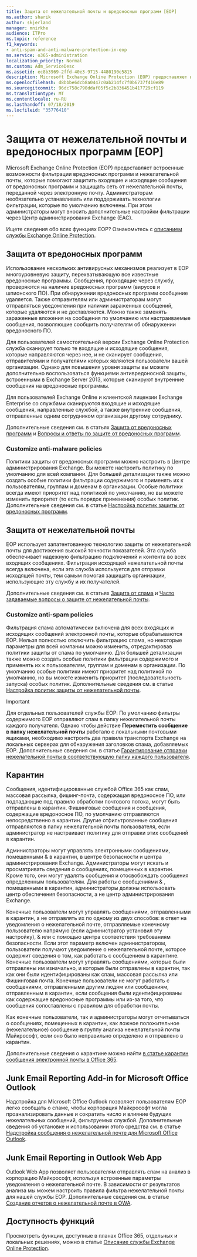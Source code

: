 ```yaml
---
title: Защита от нежелательной почты и вредоносных программ [EOP]
ms.author: sharik
author: skjerland
manager: mnirkhe
audience: ITPro
ms.topic: reference
f1_keywords:
- anti-spam-and-anti-malware-protection-in-eop
ms.service: o365-administration
localization_priority: Normal
ms.custom: Adm_ServiceDesc
ms.assetid: ec8b3969-2ffd-40e3-9715-4480190e5815
description: Microsoft Exchange Online Protection (EOP) предоставляет встроенные возможности фильтрации вредоносных программ и нежелательной почты, которые помогают защитить входящие и исходящие сообщения от вредоносных программ и защищать сеть от нежелательной почты, переданной через электронную почту. Администраторам необязательно устанавливать или поддерживать технологии фильтрации, которые по умолчанию включены. При этом администраторы могут вносить дополнительные настройки фильтрации через Центр администрирования Exchange (EAC).
ms.openlocfilehash: d8bbbe6dcb8a0447c0ab214fc7f0b6737f410e89
ms.sourcegitcommit: 96dc758c790ddaf05f5c2b836451b417729cf119
ms.translationtype: MT
ms.contentlocale: ru-RU
ms.lasthandoff: 07/18/2019
ms.locfileid: "35776410"
---
```

# <a name="anti-spam-and-anti-malware-protectioneop"></a>Защита от нежелательной почты и вредоносных программ [EOP]

Microsoft Exchange Online Protection (EOP) предоставляет встроенные возможности фильтрации вредоносных программ и нежелательной почты, которые помогают защитить входящие и исходящие сообщения от вредоносных программ и защищать сеть от нежелательной почты, переданной через электронную почту. Администраторам необязательно устанавливать или поддерживать технологии фильтрации, которые по умолчанию включены. При этом администраторы могут вносить дополнительные настройки фильтрации через Центр администрирования Exchange (EAC).
  
Ищете сведения обо всех функциях EOP? Ознакомьтесь с [описанием службы Exchange Online Protection](exchange-online-protection-service-description.md).
  
## <a name="anti-malware-protection"></a>Защита от вредоносных программ
<a name="BKMK_antimalwareprotection"> </a>

Использование нескольких антивирусных механизмов реализует в EOP многоуровневую защиту, перехватывающую все известные вредоносные программы. Сообщения, проходящие через службу, проверяются на наличие вредоносных программ (вирусов и шпионского ПО). При обнаружении вредоносных программ сообщение удаляется. Также отправителям или администраторам могут отправляться уведомления при наличии зараженных сообщений, которые удаляются и не доставляются. Можно также заменять зараженные вложения на сообщения по умолчанию или настраиваемые сообщения, позволяющие сообщить получателям об обнаружении вредоносного ПО.
  
Для пользователей самостоятельной версии Exchange Online Protection служба сканирует только те входящие и исходящие сообщения, которые направляются через нее, и не сканирует сообщения, отправителями и получателями которых являются пользователи вашей организации. Однако для повышения уровня защиты вы можете дополнительно воспользоваться функциями антивредоносной защиты, встроенными в Exchange Server 2013, которые сканируют внутренние сообщения на вредоносные программы.
  
Для пользователей Exchange Online и клиентской лицензии Exchange Enterprise со службами сканируются входящие и исходящие сообщения, направленные службой, а также внутренние сообщения, отправленные одним сотрудником организации другому сотруднику. 
  
Дополнительные сведения см. в статьях [Защита от вредоносных программ](https://go.microsoft.com/fwlink/p/?LinkId=282244) и [Вопросы и ответы по защите от вредоносных программ](https://go.microsoft.com/fwlink/p/?LinkId=320401).
  
### <a name="customize-anti-malware-policies"></a>Customize anti-malware policies
<a name="BKMK_customizeantimalwarepolicies"> </a>

Политики защиты от вредоносных программ можно настроить в Центре администрирования Exchange. Вы можете настроить политику по умолчанию для всей компании. Для большей детализации также можно создать особые политики фильтрации содержимого и применять их к пользователям, группам и доменам в организации. Особые политики всегда имеют приоритет над политикой по умолчанию, но вы можете изменить приоритет (то есть порядок применения) особых политик. Дополнительные сведения см. в статье [Настройка политик защиты от вредоносных программ](https://go.microsoft.com/fwlink/p/?LinkId=320402).
  
## <a name="anti-spam-protection"></a>Защита от нежелательной почты
<a name="BKMK_antispamprotection"> </a>

EOP использует запатентованную технологию защиты от нежелательной почты для достижения высокой точности показателей. Эта служба обеспечивает надежную фильтрацию подключений и контента во всех входящих сообщениях. Фильтрация исходящей нежелательной почты всегда включена, если эта служба используется для отправки исходящей почты, тем самым помогая защищать организации, использующие эту службу и их получателей.
  
Дополнительные сведения см. в статьях [Защита от спама](https://go.microsoft.com/fwlink/p/?LinkId=271754) и [Часто задаваемые вопросы о защите от нежелательной почты](https://go.microsoft.com/fwlink/p/?LinkId=320403).
  
### <a name="customize-anti-spam-policies"></a>Customize anti-spam policies
<a name="BKMK_customizeantispampolicies"> </a>

Фильтрация спама автоматически включена для всех входящих и исходящих сообщений электронной почты, которые обрабатываются EOP. Нельзя полностью отключить фильтрацию спама, но некоторые параметры для всей компании можно изменить, отредактировав политики защиты от спама по умолчанию. Для большей детализации также можно создать особые политики фильтрации содержимого и применять их к пользователям, группам и доменам в организации. По умолчанию особые политики имеют приоритет над политикой по умолчанию, но вы можете изменить приоритет (последовательность запуска) особых политик. Дополнительные сведения см. в статье [Настройка политик защиты от нежелательной почты](https://go.microsoft.com/fwlink/p/?LinkId=282243).
  
> [!IMPORTANT]
> Для отдельных пользователей службы EOP: По умолчанию фильтры содержимого EOP отправляют спам в папку нежелательной почты каждого получателя. Однако чтобы действие **Переместить сообщение в папку нежелательной почты** работало с локальными почтовыми ящиками, необходимо настроить два правила транспорта Exchange на локальных серверах для обнаружения заголовков спама, добавляемых EOP. Дополнительные сведения см. в статье [Гарантирование отправки нежелательной почты в соответствующую папку каждого пользователя](https://go.microsoft.com/fwlink/p/?LinkId=320396). 
  
## <a name="quarantine"></a>Карантин
<a name="BKMK_quarantine"> </a>

Сообщения, идентифицированные службой Office 365 как спам, массовая рассылка, фишинг-почта, содержащая вредоносное ПО, или подпадающие под правило обработки почтового потока, могут быть отправлены в карантин. Фишинговые сообщения и сообщения, содержащие вредоносное ПО, по умолчанию отправляются непосредственно в карантин. Другие отфильтрованные сообщения отправляются в папку нежелательной почты пользователя, если администратор не настраивает политику для отправки этих сообщений в карантин.
  
Администраторы могут управлять электронными сообщениями, помещенными &amp; в карантин, в центре безопасности и центра администрирования Exchange. Администраторы могут искать и просматривать сведения о сообщениях, помещенных в карантин. Кроме того, они могут удалять сообщения и отосвобождать сообщения определенным пользователям. Для работы с сообщениями &amp; , помещенными в карантин, администраторы должны использовать центр обеспечения безопасности, а не центр администрирования Exchange.
  
Конечные пользователи могут управлять сообщениями, отправленными в карантин, а не отправлять их по одному из двух способов: в ответ на уведомления о нежелательной почте, отправляемые конечному пользователю напрямую (если администратор установил эту настройку), &amp; или с помощью центра соответствия требованиям безопасности. Если этот параметр включен администратором, пользователи получают уведомление о нежелательной почте, которое содержит сведения о том, как работать с сообщением в карантине. Конечные пользователи могут управлять сообщениями, которые были отправлены им изначально, и которые были отправлены в карантин, так как они были идентифицированы как спам, массовая рассылка или Фишинговая почта. Конечные пользователи не могут работать с сообщениями, отправленными другим людям или сообщениям, отправленным в карантин, если сообщения были идентифицированы как содержащие вредоносные программы или из-за того, что сообщения сопоставлены с правилом для обработки почты.
  
Как конечные пользователи, так и администраторы могут отчитываться о сообщениях, помещенных в карантин, как ложное положительное (нежелательное) сообщение в группу анализа нежелательной почты Майкрософт, если оно было неправильно определено и отправлено в карантин.
  
Дополнительные сведения о карантине можно найти [в статье карантин сообщения электронной почты в Office 365](https://go.microsoft.com/fwlink/?linkid=848032).
  
## <a name="junk-email-reporting-add-in-for-microsoft-office-outlook"></a>Junk Email Reporting Add-in for Microsoft Office Outlook
<a name="BKMK_junkemailreportingaddinformicrosoftofficeoutlook"> </a>

Надстройка для Microsoft Office Outlook позволяет пользователям EOP легко сообщать о спаме, чтобы корпорация Майкрософт могла проанализировать данные и сократить число и влияние будущих нежелательных сообщений, фильтруемых службой. Дополнительные сведения об установке и использовании этого средства см. в статье [Надстройка сообщения о нежелательной почте для Microsoft Office Outlook](https://go.microsoft.com/fwlink/p/?LinkId=282248).
  
## <a name="junk-email-reporting-in-outlook-web-app"></a>Junk Email Reporting in Outlook Web App
<a name="Bkmk_JunkEmailReporting_OWA"> </a>

Outlook Web App позволяет пользователям отправлять спам на анализ в корпорацию Майкрософт, используя встроенные параметры уведомления о нежелательной почте. В зависимости от результатов анализа мы можем настроить правила фильтра нежелательной почты для нашей службы EOP. Дополнительные сведения см. в статье [Создание отчетов о нежелательной почте в OWA](https://go.microsoft.com/fwlink/?LinkId=393323).
  
## <a name="feature-availability"></a>Доступность функций
<a name="Bkmk_JunkEmailReporting_OWA"> </a>

Просмотреть функции, доступные в планах Office 365, отдельных и локальных решениях, можно в статье [Описание службы Exchange Online Protection](exchange-online-protection-service-description.md).
  

